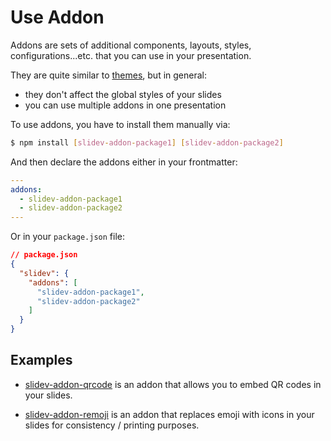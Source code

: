 # Use Addon

Addons are sets of additional components, layouts, styles, configurations...etc. that you can use in your presentation.

They are quite similar to [themes](/themes/use), but in general:

- they don't affect the global styles of your slides
- you can use multiple addons in one presentation

To use addons, you have to install them manually via:

```bash
$ npm install [slidev-addon-package1] [slidev-addon-package2]
```

And then declare the addons either in your frontmatter:

```yaml
---
addons:
  - slidev-addon-package1
  - slidev-addon-package2
---
```

Or in your `package.json` file:

```json
// package.json
{
  "slidev": {
    "addons": [
      "slidev-addon-package1",
      "slidev-addon-package2"
    ]
  }
}
```

## Examples

- [slidev-addon-qrcode](https://github.com/kravetsone/slidev-addon-qrcode) is an addon that allows you to embed QR codes in your slides.

- [slidev-addon-remoji](https://github.com/twitwi/slidev-addon-remoji) is an addon that replaces emoji with icons in your slides for consistency / printing purposes.
